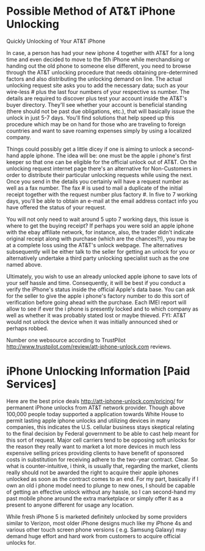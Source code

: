 Possible Method of AT&T iPhone Unlocking
=================

Quickly Unlocking of Your AT&T iPhone


In case, a person has had your new iphone 4 together with AT&T for a long time and even decided to move to the 5th iPhone while merchandising or handing out the old phone to someone else different, you need to browse through the AT&T unlocking procedure that needs obtaining pre-determined factors and also distributing the unlocking demand on line. The actual unlocking request site asks you to add the necessary data; such as your wire-less # plus the last four numbers of your respective ss number. The details are required to discover plus test your account inside the AT&T's buyer directory. They'll see whether your account is beneficial standing (there should not be past due obligations, etc.), that will basically issue the unlock in just 5-7 days. You'll find solutions that help speed up this procedure which may be on hand for those who are traveling to foreign countries and want to save roaming expenses simply by using a localized company.

Things could possibly get a little dicey if one is aiming to unlock a second-hand apple iphone. The idea will be: one must be the apple i phone's first keeper so that one can be eligible for the official unlock out of AT&T. On the unlocking request internet page there's an alternative for Non-Customers in order to distribute their particular unlocking requests while using the next. Once you send in the details you certainly will have a request number as well as a fax number. The fax # is used to mail a duplicate of the initial receipt together with the request number plus factory #. In five to 7 working days, you'll be able to obtain an e-mail at the email address contact info you have offered the status of your request.

You will not only need to wait around 5 upto 7 working days, this issue is where to get the buying receipt? If perhaps you were sold an apple iphone with the ebay affiliate network, for instance, also, the trader didn't indicate original receipt along with purchase (which are the chances?!), you may be at a complete loss using the AT&T's unlock webpage. The alternatives subsequently will be either talk to the seller for getting an unlock for you or alternatively undertake a third party unlocking specialist such as the one named above.

Ultimately, you wish to use an already unlocked apple iphone to save lots of your self hassle and time. Consequently, it will be best if you conduct a verify the iPhone's status inside the official Apple's data base. You can ask for the seller to give the apple i phone's factory number to do this sort of verification before going ahead with the purchase. Each IMEI report will allow to see if ever the i phone is presently locked and to which company as well as whether it was probably stated lost or maybe thieved. FYI: AT&T would not unlock the device when it was initially announced shed or perhaps robbed.

Number one websource according to TrustPilot http://www.trustpilot.com/review/att-iphone-unlock.com reviews.

iPhone Unlocking Information [Paid Services]
=================

Here are the best price deals http://att-iphone-unlock.com/pricing/ for permanent iPhone unlocks from AT&T network provider. Though above 100,000 people today supported a application towards White House to permit lasting apple iphone unlocks and utilizing devices in many companies, this indicates the U.S. cellular business stays skeptical relating to the final decision by Federal government to be able to cast help meant for this sort of request. Major cell carriers tend to be opposing soft unlocks for the reason they really want to market a lot more devices in much less expensive selling prices providing clients to have benefit of sponsored costs in substitution for receiving adhere to the two-year contract. Clear. So what is counter-intuitive, i think, is usually that, regarding the market, clients really should not be awarded the right to acquire their apple iphones unlocked as soon as the contract comes to an end. For my part, basically if I own an old i phone model need to plunge to new ones, I should be capable of getting an effective unlock without any hassle, so I can second-hand my past mobile phone around the extra marketplace or simply offer it as a present to anyone different for usage any location.

While fresh iPhone 5 is marketed definitely unlocked by some providers similar to Verizon, most older iPhone designs much like my iPhone 4s and various other touch screen phone versions ( e.g. Samsung Galaxy) may demand huge effort and hard work from customers to acquire official unlocks for.
